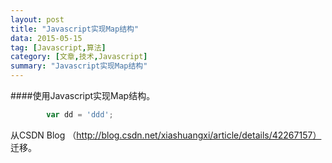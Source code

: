 ```yaml
---
layout: post
title: "Javascript实现Map结构"
data: 2015-05-15
tag: [Javascript,算法]
category: [文章,技术,Javascript]
summary: "Javascript实现Map结构"
---
```

####使用Javascript实现Map结构。
```javascript
        var dd = 'ddd';
```
从CSDN Blog （http://blog.csdn.net/xiashuangxi/article/details/42267157） 迁移。
